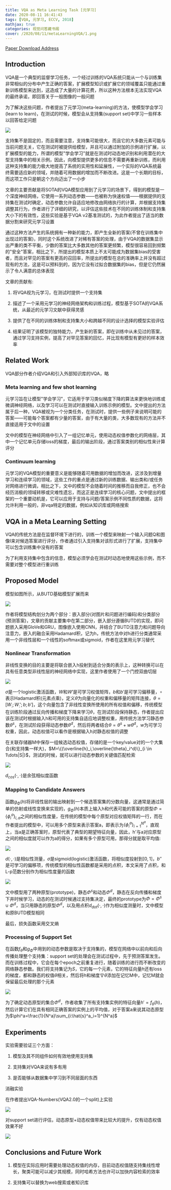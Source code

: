 ```yaml
---
title: VQA as Meta Learning Task [元学习]
date: 2020-08-11 16:41:43
tags: [VQA, 元学习, ECCV, 2018]
mathjax: true
categories: 视觉问答藏书阁
cover: /2020/08/11/metaLearningVQA/1.png
---
```

[Paper Download Address](https://arxiv.org/abs/1711.08105)

## Introduction

VQA是一个典型的监督学习任务，一个经过训练的VQA系统只能从一个与训练集非常相似的分布中产生正确的答案，扩展模型知识或扩展它的领域覆盖只能通过重新训练模型来达到，这造成了大量的计算花费，所以这种方法根本无法实现VQA的最终承诺，即回答关于一般图像的一般问题

为了解决这些问题，作者提出了元学习(meta-learning)的方法，使模型学会学习(learn to learn)，在测试的时候，模型会从支持集(support set)中学习一些样本以回答给定问题

![](1.png)

支持集不是固定的，而且需要注意，支持集可能很大，而且它的大多数元素可能与当前问题无关，它在测试时被提供给模型，并且可以通过附加的示例进行扩展，以扩展模型的能力，所谓的模型"学会学习"就是在测试时动态地识别和利用潜在的大型支持集中的相关示例，因此，向模型提供更多的信息不需要再重新训练，而利用这种支持集的能力极大地提高了系统的实用性和延展性，一个实际的VQA系统最终需要适应新的领域，并随着可用数据的增加而不断改进。这是一个长期的目标，而这项工作只是朝这个方向迈出了一小步

文章的主要贡献是将SOTA的VQA模型应用到了元学习的场景下，得到的模型是一个深度神经网络，它使用一系列动态参数——也被称为快速权值——根据提供的支持集在测试时确定，动态参数允许自适应地修改由网络执行的计算，并根据支持集调整其行为，作者进行了详细的研究，以评估这些技术在不同的训练体制和支持集大小下的有效性，这些实验是基于VQA v2基准测试的，为此作者提出了适当的数据分割来研究元学习设置

通过这种方法产生的系统拥有一种新的能力，即产生全新的答案(不曾在训练集中出现过的答案)，同时这个系统改进了对稀有答案的处理，由于VQA的数据集显示出严重的类不平衡，少数的答案比大多数其他的答案更频繁，模型很容易回到频繁的"安全"答案，相比之下，所提出的模型本质上不太可能成为数据集bias的受害者，而且对罕见的答案有更高的召回率，所提出的模型在总的准确率上并没有超过现有的方法，这是可以预料到的，因为它没有过拟合数据集的bias，但是它仍然展示了令人满意的总体表现

文章的贡献有:

1. 将VQA视为元学习，在测试时提供一个支持集

2. 描述了一个采用元学习的神经网络架构和训练过程，模型基于SOTA的VQA系统，从最近的元学习文献中获得灵感

3. 提供了在不同的训练体制和支持集大小和跨越不同的设计选择的模型实验评估

4. 结果证明了该模型的独特能力，产生新的答案，即在训练中从未见过的答案，通过学习支持实例，提高了对罕见答案的回忆，并比现有模型有更好的样本效率

## Related Work

VQA部分作者介绍VQA和引入外部知识库的VQA，略

### Meta learning and few shot learning

元学习旨在让模型"学会学习"，它适用于学习类似梯度下降的算法来更快地训练或微调神经网络，以及学习可以在测试时直接输入训练示例的模型。文中提出的方法属于后一种，VQA被视为一个分类任务，在测试时，提供一些例子来说明可能的答案——可能每个答案都有少量的答案，由于有大量的类，大多数现有的方法并不直接适用于文中的设置

文中的模型在神经网络中引入了一组记忆单元，使用动态权值参数化的网络层，其中一个记忆单元存储loss的梯度，最后的输出阶段，通过答案类别的相似性来计算评分

### Continuum learning

元学习的VQA模型的重要意义是能够随着可用数据的增加而改进，这涉及到增量学习和连续学习的领域，这些工作的重点是通过新的训练数据、输出类和/或任务对网络进行微调，相比之下，文中的模型不会随着时间的推移而自我修正，也不会经历消极的领域转移或灾难性遗忘，而这正是连续学习的核心问题，文中提出的框架的一个重要动机是，它可以应用于支持与问题/答案示例不同性质的数据，这将允许利用一般的，非vqa特定的数据，例如从知识库或网络搜索

## VQA in a Meta Learning Setting

VQA的传统方法是在监督环境下进行的，训练一个模型来映射一个输入问题Q和图像I来对候选答案进行评分，作者通过引入支持集对该形式进行了扩展，支持集中可以包含训练集中没有的答案

为了利用支持集中包含的信息，模型必须学会在测试时动态地使用这些示例，而不需要对整个模型进行重训练

## Proposed Model

模型如图所示，从BUTD基础模型扩展而来

![](2.png)

作者将模型结构划分为两个部分：嵌入部分(对图片和问题进行编码)和分类部分(预测答案)，文章的贡献主要集中在第二部分，嵌入部分遵循BUTD的实现，即问题嵌入采用GloVe和GRU，图像嵌入使用CNN，并结合了BUTD注意力和问题导向注意力，嵌入的融合采用Hadamard积，记为h，传统方法中对h进行分类通常采用一个非线性层和一个线性的softmax或sigmoid，作者在这里用元学习替代

### Nonlinear Transformation

非线性变换的目的主要是将联合嵌入h投射到适合分类的表示上，这种转换可以在具有任意类型非线性层的神经网络中实现，这里作者使用了一个门控双曲切层

![](3.png)

$\sigma$是一个logistic激活函数，$W$和$W'$是可学习权值矩阵，$b$和$b'$是可学习偏移量，$\circ$表示Hadamard积(元素点乘)，定义$\theta$为向量化的权重和偏移量的矩阵连接，$\theta=[W_:;W_:';b;b']$，这个向量包含了非线性变换所使用的所有权值和偏移，传统模型在训练阶段通过反向传播和梯度下降来学习$\theta$，在测试阶段保持静态，作者提出应该在测试时根据输入h和可用的支持集自适应地调整权重，用传统方法学习静态参数$\theta^s$，在测试阶段获得动态参数$\theta^d$，然后将两者结合$\theta=\theta^s+w\theta^d$，$w$为可学习权重，因此，动态权值可以看作是根据输入h对静态权值的调整

在关联存储器M中保存一组候选动态权值，存储的是一个key/value对的一个大集合(和支持集一样大)，$M=\{(\overline{h}_i,\overline{\theta}_i^d)\}_{i \in 1\dots|S|}$，测试的时候，就可以进行动态参数的关键值匹配检索

![](4.png)

$d_{cos}(\cdot,\cdot)$是余弦相似度函数

### Mapping to Candidate Answers

函数$g_\Phi(h)$将非线性层的输出映射到一个候选答案集的分数向量，这通常是通过简单的仿射或线性变换来实现的，$g_\Phi(h)$本质上输入h和代表可能的答案的原型$\Phi=\{\phi^a_i\}_{i,a}$之间的相似性度量，在传统的模型中每个原型对应权值矩阵的一行，而在作者提出的模型中，可以用多个原型来表示答案a，即表示为$\{\phi_i^a\}_{i=1}^{N^a}$，直观上，当a是正确答案时，原型代表了典型的期望特征向量，因此，h'与a对应原型之间的相似度就可以作为a的得分，如果有多个原型可用，那得分就是取平均值:

![](5.png)

$d(\cdot,\cdot)$是相似性测量，$\sigma$是sigmoid(logistic)激活函数，将相似度投射到$[0,1]$，$b''$是可学习的偏移项，传统模型的相似性函数都是采用的点积，本文采用了点积，和L-p范数分别作为相似性度量的函数

![](6.png)

文中模型用了两种原型(prototype)，静态$\Phi^s$和动态$\Phi^d$，静态在反向传播和梯度下井时候学习，动态的在测试时候通过支持集决定，最终的prototype为$\Phi=\Phi^s \cup \Phi^d$，当只用静态的原型$\Phi^d$，以及用点积$d_{dot}(\cdot,\cdot)$作为相似度测量时，文中模型和原BUTD模型相同

最后，损失函数采用交叉熵

### Processing of Support Set

在函数$f_\theta$和$g_\Phi$中用到的动态参数是取决于支持集的，模型在网络中以前向和后向传播处理整个支持集：support set的处理会在测试过程中，先于预测答案发生。而在训练过程中，它会在每个epoch之前重复进行，随着训练的进行而不断改变的网络静态参数。我们将支持集记为$S$，它的每一个元素，它的特征向量$h$还有loss的梯度，都和静态的权值$\theta$相关，然后将$h$和梯度$\nabla \theta$添加在记忆M中，记忆M就会保留最后处理的那个元素

![](7.png)

为了确定动态原型的集合$\Phi^d$，作者收集了所有支持集实例的特征向量$h'=f_\theta(h)$，然后计算它们在具有相同正确答案的实例上的平均值，对于答案a来说其动态原型为$\phi^a=\frac{1}{N^a}\sum_{i:\hat{s}^a_i=1}^{N^a}$

## Experiments

实验需要验证三个方面：

1. 模型及其不同组件如何有效地使用支持集

2. 支持集对VQA来说有多有用

3. 是否能够从数据集中学习到不同层面的东西

消融实验

在作者提出VQA-Numbers(VQA2.0的一个split)上实验

![](8.png)

对support set进行评估，动态原型+动态权值带来比较大的提升，仅有动态权值效果不好

![](9.png)

## Conclusions and Future Work

1. 模型在实际应用时需要处理动态权值的内存，目前动态权值随支持集线性增长，聚类可能可以减少其规模，同时哈希方法也许可以加快内容检索的效率

2. 支持集可以替换为web搜索或者知识库
